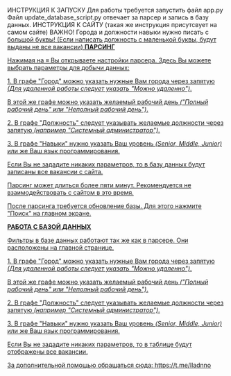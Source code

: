 ИНСТРУКЦИЯ К ЗАПУСКУ
Для работы требуется запустить файл app.py
Файл update_database_script.py отвечает за парсер и запись в базу данных.
ИНСТРУКЦИЯ К САЙТУ (такая же инструкция присутсвует на самом сайте)
ВАЖНО! Города и должности навыки нужно писать c <u>большой буквы! (Если написать должность с маленькой буквы, будут выданы не все вакансии)
                <b>ПАРСИНГ</b>
                <p>Нажимая на ≡ Вы открываете настройки парсера. Здесь Вы можете выбрать параметры для добычи данных:</p>
                <p>1. В графе "Город" можно указать нужные Вам города через запятую <i>(Для удаленной работы следует указать "Можно удаленно")</i>.</p>
                <p>В этой же графе можно указать желаемый рабочий день <i>("Полный рабочий день" или "Неполный рабочий день")</i>.</P>
                <p>2. В графе "Должность" следует указывать желаемые должности через запятую <i>(например "Системный администратор")</i>.</p>
                <p>3. В графе "Навыки" нужно указать Ваш уровень <i>(Senior, Middle, Junior)</i> или же Ваш язык программирования.</p>
                <p>Если Вы не зададите никаких параметров, то в базу данных будут записаны все вакансии с сайта.</p>
                <p>Парсинг может длиться более пяти минут. Рекомендуется не взаимодействовать с сайтом в это время.</p>
                <p>После парсинга требуется обновление базы. Для этого нажмите "Поиск" на главном экране.</p>
                <b>РАБОТА С БАЗОЙ ДАННЫХ</b>
                <p>Фильтры в базе данных работают так же как в парсере. Они расположены на главной странице.</p>
                <p>1. В графе "Город" можно указать нужные Вам города через запятую <i>(Для удаленной работы следует указать "Можно удаленно")</i>.</p>
                <p>В этой же графе можно указать желаемый рабочий день <i>("Полный рабочий день" или "Неполный рабочий день")</i>.</P>
                <p>2. В графе "Должность" следует указывать желаемые должности через запятую <i>(например "Системный администратор")</i>.</p>
                <p>3. В графе "Навыки" нужно указать Ваш уровень <i>(Senior, Middle, Junior)</i> или же Ваш язык программирования.</p>
                <p>Если Вы не зададите никаких параметров, то в таблице будут отображены все вакансии.</p>
                <p>За дополнительной помощью обращаться сюда: <a href="https://t.me/lladnno">https://t.me/lladnno</a></p>
